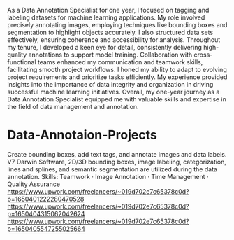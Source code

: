 As a Data Annotation Specialist for one year, I focused on tagging and labeling datasets for machine learning applications. My role involved precisely annotating images, employing techniques like bounding boxes and segmentation to highlight objects accurately. I also structured data sets effectively, ensuring coherence and accessibility for analysis. Throughout my tenure, I developed a keen eye for detail, consistently delivering high-quality annotations to support model training. Collaboration with cross-functional teams enhanced my communication and teamwork skills, facilitating smooth project workflows. I honed my ability to adapt to evolving project requirements and prioritize tasks efficiently. My experience provided insights into the importance of data integrity and organization in driving successful machine learning initiatives. Overall, my one-year journey as a Data Annotation Specialist equipped me with valuable skills and expertise in the field of data management and annotation.
# Data-Annotaion-Projects
Create bounding boxes, add text tags, and annotate images and data labels. V7 Darwin Software, 2D/3D bounding boxes, image labeling, categorization, lines and splines, and semantic segmentation are utilized during the data annotation. Skills: Teamwork · Image Annotation · Time Management · Quality Assurance
https://www.upwork.com/freelancers/~019d702e7c65378c0d?p=1650401222280470528
https://www.upwork.com/freelancers/~019d702e7c65378c0d?p=1650404315062042624
https://www.upwork.com/freelancers/~019d702e7c65378c0d?p=1650405547255025664

